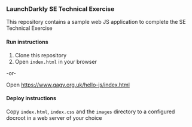 ### LaunchDarkly SE Technical Exercise

This repository contains a sample web JS application to complete the SE Technical Exercise

#### Run instructions 

1. Clone this repository
2. Open `index.html` in your browser

-or-

Open https://www.gagv.org.uk/hello-js/index.html

#### Deploy instructions

Copy `index.html`, `index.css` and the `images` directory to a configured docroot in a web server of your choice
